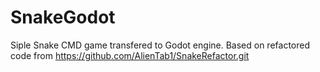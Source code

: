 # SnakeGodot

Siple Snake CMD game transfered to Godot engine.
Based on refactored code from https://github.com/AlienTab1/SnakeRefactor.git
